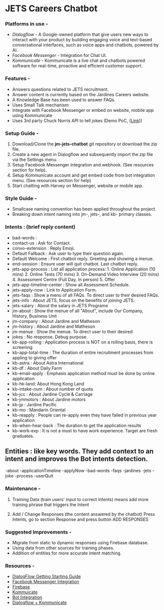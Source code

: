 # JETS Careers Chatbot

### Platforms in use - 
- _Dialogflow_ - A Google-owned platform that give users new ways to interact with your product by building engaging voice and text-based     conversational interfaces, such as voice apps and chatbots, powered by AI.
- _Facebook Messenger_ - Integration for Chat UI.
- _Kommunicate_ - Kommunicate is a live chat and chatbots powered software for real-time, proactive and efficient customer support.

### Features -
- Answers questions related to JETS recruitment.
- Answer content is currently based on the Jardines Careers website.
- A Knowledge Base has been used to answer FAQs.
- Uses Small Talk mechanism
- Integrate with Facebook Messenger or embed on website, mobile app using Kommunicate
- Uses 3rd party Chuck Norris API to tell jokes (Demo PoC, ([Link](https://api.chucknorris.io/)))

### Setup Guide - 
1. Download/Clone the **jm-jets-chatbot** git repository or download the zip file.
2. Create a new agent in Dialogflow and subsequently import the zip file via the Settings menu.
3. Setup Facebook Messenger integration and webhook. (See resources section for help).
4. Setup Kommunicate account and get embed code from bot integration menu. (See resources section for help)
4. Start chatting with Harvey on Messenger, website or mobile app.

### Style Guide -
- Smallcase naming convention has been applied throughout the project.
- Breaking down intent naming into jm-, jets-, and kb- primary classes.


### Intents : (brief reply content)
- bad-words : 
- contact-us : Ask for Contact.
- convo-extension : Reply Emoji.
- Default Fallback : Ask user to type their question again.
- Default Welcome : First chatbot reply. Greeting and showing a menue.
- end-session : Ensure user will quit chatbot. Last chatbot reply.
- jets-app-process : List all application process: 1. Online Application (10 mins) 2. Online Tests (70 mins) 3. On-Demand Video Interview (20 mins) 4. Assessment Centre (Full Day, In person) 5. Offer
- jets-app-timeline-center : Show all Assessment Schedule.
- jets-apply-now : Link to Application Form.
- jets-faqs : Show a menu of all FAQs. To direct user to their desired FAQs.
- jets-info : About JETS, focus on the benefits of joining JETS.
- jets-salary : About the salary in JETS Programe
- jm-about : Show the menue of all "About", include Our Company, History, Business Unit
- jm-company : About Jardine and Matheson
- jm-history : About Jardine and Matheson
- jm-menue : Show the menue. To direct user to their desired 
- jokes : No response. Debug purpose.
- kb-app-rolling : Application process is NOT on a rolling basis, there is screening
- kb-app-total-time : The duration of entire recruitment processes from appling to giving offer 
- kb-astra : About Astra International
- kb-df : About Daily Farm
- kb-email-apply : Emphasis application method must be done by online application
- kb-hk-land: About Hong Kong Land
- kb-intake-num : About number of quota
- kb-jcc : About Jardine Cycle & Carriage 
- kb-jmmotors : About Jardine motors
- kb-jp : Jardine Pacific
- kb-mo : Mandarin Oriental
- kb-reapply : People can re-apply even they have failed in previous year application
- kb-when-hear-back : The duration to get the application results
- kb-work-exp : It is not a must to have work experience. Target are fresh graduates.

## Entities : like key words. They add context to an intent and improves the Bot intents detection. 
-about
-applicationTimeline
-applyNow
-bad-words
-faqs
-jardines
-jets
-joke
-process
-userQuit

### Maintenance -
1. Training Data (train users' input to correct intents)
means add more training phrase that triggers the Intent


2. Add / Change Responses (the content answered by the chatbot)
Press Intents, go to section Response and press button ADD RESPONSES 


### Suggested Improvements -
- Migrate from static to dynamic responses using Firebase database.
- Using data from other sources for training phases.
- Addition of entities for more accurate intent matching.

### Resources -

- [DialogFlow Getting Starting Guide](https://dialogflow.com/docs/getting-started)
- [Facebook Messenger Integration](https://dialogflow.com/docs/integrations/facebook)
- [Firebase](https://firebase.google.com/docs/firestore/)
- [Kommuicate](https://docs.kommunicate.io/)
- [Bot Integration](https://www.kommunicate.io/blog/how-to-integrate-bot-using-dialogflow-in-kommunicate-1ac32911a7d0/)
- [Dialogflow + Kommunicate](https://www.kommunicate.io/blog/beginners-guide-to-creating-chatbots-using-dialogflow/)

